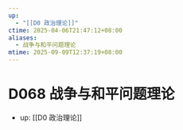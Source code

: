 ```yaml
---
up:
  - "[[D0 政治理论]]"
ctime: 2025-04-06T21:47:12+08:00
aliases:
  - 战争与和平问题理论
mtime: 2025-09-09T12:37:19+08:00
---
```


# D068 战争与和平问题理论

- up: [[D0 政治理论]]
